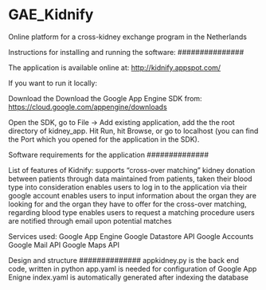 GAE_Kidnify
===========

Online platform for a cross-kidney exchange program in the Netherlands

Instructions for installing and running the software:
###############

The application is available online at:
 http://kidnify.appspot.com/

If you want to run it locally:

Download the Download the Google App Engine SDK from:
https://cloud.google.com/appengine/downloads

Open the SDK, go to File -> Add existing application, add the the root directory of kidney_app. Hit Run, hit Browse, or go to localhost (you can find the Port which you opened for the application in the SDK).


Software requirements for the application
##############

List of features of Kidnify:
supports “cross-over matching” kidney donation between patients through data maintained from patients, taken their blood type into consideration
enables users to log in to the application via their google account
enables users to input information about the organ they are looking for and the organ they have to offer for the cross-over matching, regarding blood type
enables users to request a matching procedure
users are notified through email upon potential matches

Services used:
Google App Engine
Google Datastore API
Google Accounts
Google Mail API
Google Maps API

Design and structure
##############
appkidney.py is the back end code, written in python
app.yaml is needed for configuration of Google App Enigne
index.yaml is automatically generated after indexing the database
